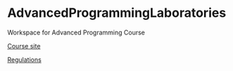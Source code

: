 # AdvancedProgrammingLaboratories
Workspace for Advanced Programming Course

<a href="https://profs.info.uaic.ro/~acf/java/" target="_blank">Course site</a>

<a href="https://profs.info.uaic.ro/~acf/java/regulations.html" target="_blank">Regulations</a>
